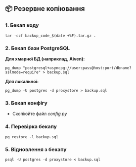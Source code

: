 ## 📦 Резервне копіювання

### 1. Бекап коду
```
tar -czf backup_code_$(date +%F).tar.gz .
```

### 2. Бекап бази PostgreSQL

**Для хмарної БД (наприклад, Aiven):**
```
pg_dump "postgresql+asyncpg://user:pass@host:port/dbname?sslmode=require" > backup.sql
```
**Для локальної:**
```
pg_dump -U postgres -d proxystore > backup.sql
```

### 3. Бекап конфігу
- Скопіюйте файл *config.py*

### 4. Перевірка бекапу
```
pg_restore -l backup.sql
```

### 5. Відновлення з бекапу
```
psql -U postgres -d proxystore < backup.sql
```